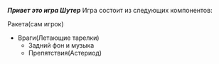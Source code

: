 _**Привет это игра Шутер**_
Игра состоит из следующих компонентов:

 Ракета(сам игрок)
   - Враги(Летающие тарелки)
     - Задний фон и музыка
     - Препятствия(Астериод)
